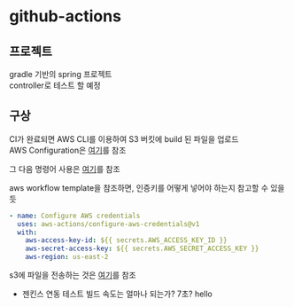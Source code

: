 # github-actions

## 프로젝트

gradle 기반의 spring 프로젝트  
controller로 테스트 할 예정

## 구상

CI가 완료되면 AWS CLI를 이용하여 S3 버킷에 build 된 파일을 업로드  
AWS Configuration은 [여기](https://docs.aws.amazon.com/ko_kr/cli/latest/userguide/cli-chap-configure.html)를 참조

그 다음 명령어 사용은 [여기](https://github.com/peterkimzz/aws-ssm-send-command/blob/master/entrypoint.sh)를 참조

aws workflow template을 참조하면, 인증키를 어떻게 넣어야 하는지 참고할 수 있을 듯

```yaml
- name: Configure AWS credentials
  uses: aws-actions/configure-aws-credentials@v1
  with:
    aws-access-key-id: ${{ secrets.AWS_ACCESS_KEY_ID }}
    aws-secret-access-key: ${{ secrets.AWS_SECRET_ACCESS_KEY }}
    aws-region: us-east-2
```

s3에 파일을 전송하는 것은 [여기](https://github.com/marketplace/actions/configure-aws-credentials-action-for-github-actions)를 참조

- 젠킨스 연동 테스트 빌드 속도는 얼마나 되는가? 7초? hello
